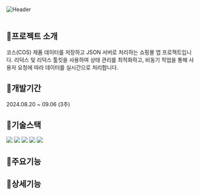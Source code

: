 ![Header](https://capsule-render.vercel.app/api?type=rect&color=c5150c&text=Netflip&desc=TMDB%20데이터를%20활용하여%20제작한%20넷플릭스%20스타일의%20영화%20소개%20앱&section=header&height=250&fontColor=ffffff&fontSize=60&fontAlignY=45&descAlignY=67&descSize=30)
<br><br>

## 📍프로젝트 소개
코스(COS) 제품 데이터를 저장하고 JSON 서버로 처리하는 쇼핑몰 앱 프로젝트입니다. 리덕스 및 리덕스 툴킷을 사용하여 상태 관리를 최적화하고, 비동기 작업을 통해 사용자 요청에 따라 데이터를 실시간으로 처리합니다.

## 📍개발기간
2024.08.20 ~ 09.06 (3주)

## 📍기술스택
<div>
	<img src="https://img.shields.io/badge/React-61DAFB?style=for-the-badge&logo=react&logoColor=black">
	<img src="https://img.shields.io/badge/React Query-FF4154?style=for-the-badge&logo=reactquery&logoColor=white">
	<img src="https://img.shields.io/badge/React Router-CA4245?style=for-the-badge&logo=reactrouter&logoColor=white">
	<img src="https://img.shields.io/badge/CSS-1572B6?style=for-the-badge&logo=css3&logoColor=white"> 
	<img src="https://img.shields.io/badge/API Call-E3695F?style=for-the-badge&logoColor=white"> 
</div>

## 📍주요기능

## 📍상세기능
